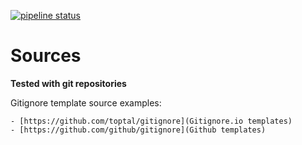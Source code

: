 [![pipeline status](https://gitlab.com/fisherprime/ignore/badges/master/pipeline.svg)](https://gitlab.com/fisherprime/ignore/-/commits/master)

# Sources

**Tested with git repositories**

Gitignore template source examples:

    - [https://github.com/toptal/gitignore](Gitignore.io templates)
    - [https://github.com/github/gitignore](Github templates)
